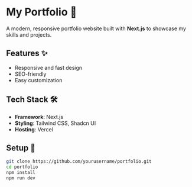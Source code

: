 # My Portfolio 🚀  

A modern, responsive portfolio website built with **Next.js** to showcase my skills and projects.  

## Features ✨  
- Responsive and fast design  
- SEO-friendly  
- Easy customization  

## Tech Stack 🛠️  
- **Framework**: Next.js  
- **Styling**: Tailwind CSS, Shadcn UI  
- **Hosting**: Vercel  

## Setup 🚀  
```bash  
git clone https://github.com/yourusername/portfolio.git  
cd portfolio  
npm install  
npm run dev  
